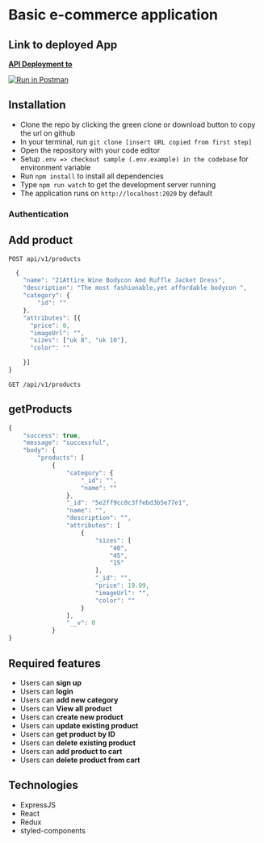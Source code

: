 # Basic e-commerce application

## Link to deployed App

**[API Deployment to]()**

[![Run in Postman](https://run.pstmn.io/button.svg)]()

## Installation

- Clone the repo by clicking the green clone or download button to copy the url on github
- In your terminal, run `git clone [insert URL copied from first step]`
- Open the repository with your code editor
- Setup `.env => checkout sample (.env.example) in the codebase` for environment variable
- Run `npm install` to install all dependencies
- Type `npm run watch` to get the development server running
- The application runs on `http://localhost:2020` by default

### Authentication

## Add product

`POST api/v1/products`

```js
  {
    "name": "21Attire Wine Bodycon Amd Ruffle Jacket Dress",
    "description": "The most fashionable,yet affordable bodycon ",
    "category": {
        "id": ""
    },
    "attributes": [{
      "price": 0,
      "imageUrl": "",
      "sizes": ["uk 8", "uk 10"],
      "color": ""

    }]
}
```

`GET /api/v1/products`

## getProducts

```js
{
    "success": true,
    "message": "successful",
    "body": {
        "products": [
            {
                "category": {
                    "_id": "",
                    "name": ""
                },
                "_id": "5e2ff9cc0c3ffebd3b5e77e1",
                "name": "",
                "description": "",
                "attributes": [
                    {
                        "sizes": [
                            "40",
                            "45",
                            "15"
                        ],
                        "_id": "",
                        "price": 19.99,
                        "imageUrl": "",
                        "color": ""
                    }
                ],
                "__v": 0
            }
}
```

## Required features

- Users can **sign up**
- Users can **login**
- Users can **add new category**
- Users can **View all product**
- Users can **create new product**
- Users can **update existing product**
- Users can **get product by ID**
- Users can **delete existing product**
- Users can **add product to cart**
- Users can **delete product from cart**

## Technologies

- ExpressJS
- React
- Redux
- styled-components
